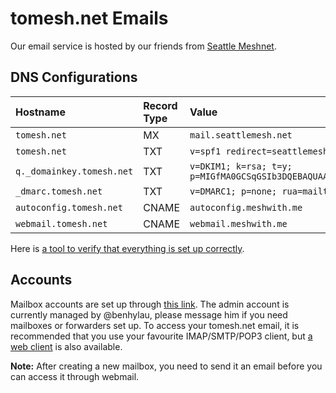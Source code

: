 # tomesh.net Emails

Our email service is hosted by our friends from [Seattle Meshnet](https://seattlemesh.net).

## DNS Configurations

| Hostname | Record Type | Value |
|:--|:--|:--|
| `tomesh.net` | MX | `mail.seattlemesh.net` |
| `tomesh.net` | TXT | `v=spf1 redirect=seattlemesh.net` |
| `q._domainkey.tomesh.net` | TXT | `v=DKIM1; k=rsa; t=y; p=MIGfMA0GCSqGSIb3DQEBAQUAA4GNADCBiQKBgQDOza/1J8LNAL1TPGtz2RpI0Cai9LokJmO7pxX/zk2tyyPD8yY5BRl3PabSvofR1o77dLnSCBoBAY/q4RgqnmFWRxxLxEwQjttTwCMv9EDSFonzu9D6v1+UsZwHJa22Vwi/dzfad9oQ2XIOwfsAkVFevWjMUFAgFdrtJpkznpMcJQIDAQAB` |
| `_dmarc.tomesh.net` | TXT | `v=DMARC1; p=none; rua=mailto:dmarc@seattlemesh.net; ruf=mailto:dmarcf@seattlemesh.net; fo=1` |
| `autoconfig.tomesh.net` | CNAME | `autoconfig.meshwith.me` |
| `webmail.tomesh.net` | CNAME | `webmail.meshwith.me` |

Here is [a tool to verify that everything is set up correctly](https://test.mail.meshwith.me/tomesh.net).

## Accounts

Mailbox accounts are set up through [this link](https://q.meshwith.me/postfixadmin/). The admin account is currently managed by @benhylau, please message him if you need mailboxes or forwarders set up. To access your tomesh.net email, it is recommended that you use your favourite IMAP/SMTP/POP3 client, but [a web client](https://webmail.tomesh.net) is also available.

**Note:** After creating a new mailbox, you need to send it an email before you can access it through webmail.
